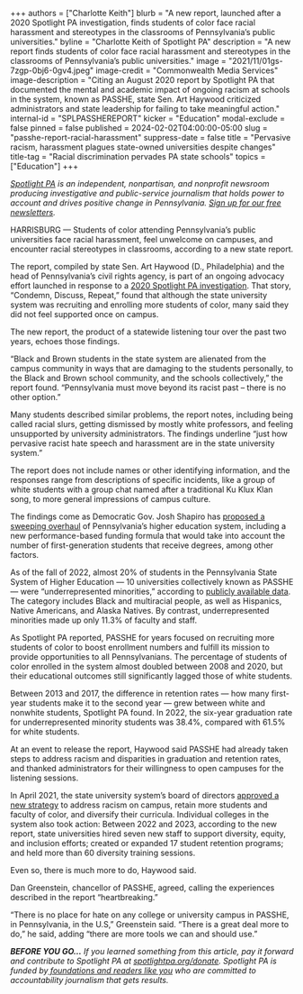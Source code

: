 +++
authors = ["Charlotte Keith"]
blurb = "A new report, launched after a 2020 Spotlight PA investigation, finds students of color face racial harassment and stereotypes in the classrooms of Pennsylvania’s public universities."
byline = "Charlotte Keith of Spotlight PA"
description = "A new report finds students of color face racial harassment and stereotypes in the classrooms of Pennsylvania’s public universities."
image = "2021/11/01gs-7zgp-0bj6-0gv4.jpeg"
image-credit = "Commonwealth Media Services"
image-description = "Citing an August 2020 report by Spotlight PA that documented the mental and academic impact of ongoing racism at schools in the system, known as PASSHE, state Sen. Art Haywood criticized administrators and state leadership for failing to take meaningful action."
internal-id = "SPLPASSHEREPORT"
kicker = "Education"
modal-exclude = false
pinned = false
published = 2024-02-02T04:00:00-05:00
slug = "passhe-report-racial-harassment"
suppress-date = false
title = "Pervasive racism, harassment plagues state-owned universities despite changes"
title-tag = "Racial discrimination pervades PA state schools"
topics = ["Education"]
+++

<a href="https://www.spotlightpa.org/"><em>Spotlight PA</em></a><em> is an independent, nonpartisan, and nonprofit newsroom producing investigative and public-service journalism that holds power to account and drives positive change in Pennsylvania. </em><a href="https://www.spotlightpa.org/newsletters"><em>Sign up for our free newsletters</em></a><em>.</em>

HARRISBURG — Students of color attending Pennsylvania’s public universities face racial harassment, feel unwelcome on campuses, and encounter racial stereotypes in classrooms, according to a new state report.

The report, compiled by state Sen. Art Haywood (D., Philadelphia) and the head of Pennsylvania’s civil rights agency, is part of an ongoing advocacy effort launched in response to a <a href="https://www.spotlightpa.org/news/2020/08/pennsylvania-public-universities-colleges-campus-racism/">2020 Spotlight PA investigation</a>. That story, “Condemn, Discuss, Repeat,” found that although the state university system was recruiting and enrolling more students of color, many said they did not feel supported once on campus.

The new report, the product of a statewide listening tour over the past two years, echoes those findings.

“Black and Brown students in the state system are alienated from the campus community in ways that are damaging to the students personally, to the Black and Brown school community, and the schools collectively,” the report found. “Pennsylvania must move beyond its racist past – there is no other option.”

<script src="https://www.spotlightpa.org/embed.js" async></script><div data-spl-embed-version="1" data-spl-src="https://www.spotlightpa.org/embeds/newsletter/"></div>

Many students described similar problems, the report notes, including being called racial slurs, getting dismissed by mostly white professors, and feeling unsupported by university administrators. The findings underline “just how pervasive racist hate speech and harassment are in the state university system.”

The report does not include names or other identifying information, and the responses range from descriptions of specific incidents, like a group of white students with a group chat named after a traditional Ku Klux Klan song, to more general impressions of campus culture.

The findings come as Democratic Gov. Josh Shapiro has <a href="https://www.inquirer.com/education/pennsylvania-college-reform-state-funding-shapiro-20240126.html">proposed a sweeping overhaul</a> of Pennsylvania’s higher education system, including a new performance-based funding formula that would take into account the number of first-generation students that receive degrees, among other factors.

As of the fall of 2022, almost 20% of students in the Pennsylvania State System of Higher Education — 10 universities collectively known as PASSHE — were “underrepresented minorities,” according to <a href="" data-gone="https://viz.passhe.edu/#/site/Public/views/DiversityEquityInclusion/DiversityEquityInclusion?%3Adisplay_count=n&amp;%3Aembed=y&amp;%3AisGuestRedirectFromVizportal=y&amp;%3Aorigin=viz_share_link&amp;%3AshowAppBanner=false&amp;%3AshowVizHome=n">publicly available data</a>. The category includes Black and multiracial people, as well as Hispanics, Native Americans, and Alaska Natives. By contrast, underrepresented minorities made up only 11.3% of faculty and staff.

As Spotlight PA reported, PASSHE for years focused on recruiting more students of color to boost enrollment numbers and fulfill its mission to provide opportunities to all Pennsylvanians. The percentage of students of color enrolled in the system almost doubled between 2008 and 2020, but their educational outcomes still significantly lagged those of white students.

Between 2013 and 2017, the difference in retention rates — how many first-year students make it to the second year — grew between white and nonwhite students, Spotlight PA found. In 2022, the six-year graduation rate for underrepresented minority students was 38.4%, compared with 61.5% for white students.

At an event to release the report, Haywood said PASSHE had already taken steps to address racism and disparities in graduation and retention rates, and thanked administrators for their willingness to open campuses for the listening sessions.

In April 2021, the state university system’s board of directors <a href="https://www.spotlightpa.org/news/2021/05/pa-state-university-system-campus-racism-plan/">approved a new strategy</a> to address racism on campus, retain more students and faculty of color, and diversify their curricula. Individual colleges in the system also took action: Between 2022 and 2023, according to the new report, state universities hired seven new staff to support diversity, equity, and inclusion efforts; created or expanded 17 student retention programs; and held more than 60 diversity training sessions.

Even so, there is much more to do, Haywood said.

<script src="https://www.spotlightpa.org/embed.js" async></script><div data-spl-embed-version="1" data-spl-src="https://www.spotlightpa.org/embeds/donate/"></div>

Dan Greenstein, chancellor of PASSHE, agreed, calling the experiences described in the report “heartbreaking.”

“There is no place for hate on any college or university campus in PASSHE, in Pennsylvania, in the U.S,” Greenstein said. “There is a great deal more to do,” he said, adding “there are more tools we can and should use.” <strong></strong>

<strong><em>BEFORE YOU GO…</em></strong><em> If you learned something from this article, pay it forward and contribute to Spotlight PA at </em><a href="https://www.spotlightpa.org/donate"><em>spotlightpa.org/donate</em></a><em>. Spotlight PA is funded by</em><a href="https://www.spotlightpa.org/support"><em> foundations and readers like you</em></a><em> who are committed to accountability journalism that gets results.</em>

